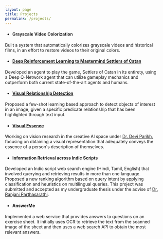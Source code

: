 ```yaml
---
layout: page
title: Projects
permalink: /projects/
---
```


- #### Grayscale Video Colorization
<span style="font-size:1em;"> Built a system that automatically colorizes grayscale videos and historical films, in an effort to restore videos to their original colors. </span>

- #### [Deep Reinforcement Learning to Mastermind Settlers of Catan](https://akrishna77.github.io/QSettlers/)
Developed an agent to play the game, Settlers of Catan in its entirety, using a Deep Q-Network agent that can utilize gameplay mechanics and outperform both current state-of-the-art agents and humans.

- #### [Visual Relationship Detection](https://akrishna77.github.io/visual-relationships/)
Proposed a few-shot learning based approach to detect objects of interest in an image, given a specific predicate relationship that has been highlighted through text input.

- #### [Visual Essence](https://akrishna77.github.io/CS8903-Essence/)
Working on vision research in the creative AI space under [Dr. Devi Parikh](https://www.cc.gatech.edu/~parikh), focusing on obtaining a visual representation that adequately conveys the essence of a person's description of themselves.

- #### Information Retrieval across Indic Scripts
Developed an Indic script web search engine (Hindi, Tamil, English) that involved querying and retrieving results in more than one language. Proposed a new ranking algorithm based on query intent by applying classification and heuristics on multilingual queries.
This project was submitted and accepted as my undergraduate thesis under the advise of [Dr. Ranjani Parthasarathi](https://scholar.google.co.in/citations?user=SMhTwtYAAAAJ&hl=en).

- #### AnswerMe
Implemented a web service that provides answers to questions on an exercise sheet. It initially uses OCR to retrieve the text from the scanned image of the sheet and then uses a web search API to obtain the most relevant answers.
